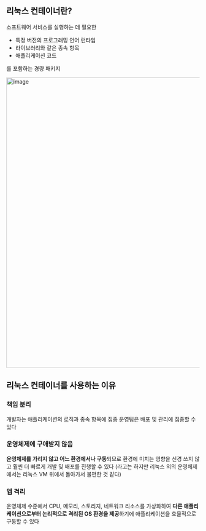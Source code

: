 ## 리눅스 컨테이너란?
소프트웨어 서비스를 실행하는 데 필요한 
- 특정 버전의 프로그래밍 언어 런타임 
- 라이브러리와 같은 종속 항목 
- 애플리케이션 코드
  
를 포함하는 경량 패키지

<img width="756" alt="image" src="https://github.com/dik654/Kubernetes_study/assets/33992354/4484e5b2-4d16-476b-bfe5-20f0a351f3d7">

## 리눅스 컨테이너를 사용하는 이유
### 책임 분리
개발자는 애플리케이션의 로직과 종속 항목에 집중
운영팀은 배포 및 관리에 집중할 수 있다

### 운영체제에 구애받지 않음
**운영체제를 가리지 않고 어느 환경에서나 구동**되므로
환경에 미치는 영향을 신경 쓰지 않고 훨씬 더 빠르게 개발 및 배포를 진행할 수 있다
(라고는 하지만 리눅스 외의 운영체제에서는 리눅스 VM 위에서 돌아가서 불편한 것 같다)

### 앱 격리
운영체제 수준에서 CPU, 메모리, 스토리지, 네트워크 리소스를 가상화하여 
**다른 애플리케이션으로부터 논리적으로 격리된 OS 환경을 제공**하기에
애플리케이션을 효율적으로 구동할 수 있다
